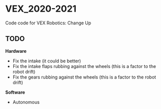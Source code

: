 # VEX_2020-2021
Code code for VEX Robotics: Change Up

## TODO
**Hardware**
- Fix the intake (it could be better)
- Fix the intake flaps rubbing against the wheels (this is a factor to the robot drift)
- Fix the gears rubbing against the wheels (this is a factor to the robot drift)

**Software**
- Autonomous
